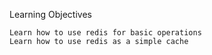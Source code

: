 Learning Objectives

    Learn how to use redis for basic operations
    Learn how to use redis as a simple cache

